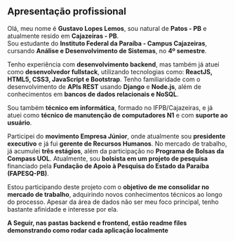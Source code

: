 ## Apresentação profissional
 
Olá, meu nome é **Gustavo Lopes Lemos**, sou natural de **Patos - PB** e atualmente resido em **Cajazeiras - PB**.  
Sou estudante do **Instituto Federal da Paraíba - Campus Cajazeiras**, cursando **Análise e Desenvolvimento de Sistemas**, no **4º semestre**.

Tenho experiência com **desenvolvimento backend**, mas também já atuei como **desenvolvedor fullstack**, utilizando tecnologias como: **ReactJS, HTML5, CSS3, JavaScript e Bootstrap**. Tenho familiaridade com o desenvolvimento de **APIs REST** usando **Django** e **Node.js**, além de conhecimentos em **bancos de dados relacionais e NoSQL**.

Sou também **técnico em informática**, formado no IFPB/Cajazeiras, e já atuei como **técnico de manutenção de computadores N1** e com **suporte ao usuário**.

Participei do **movimento Empresa Júnior**, onde atualmente sou **presidente executivo** e já fui **gerente de Recursos Humanos**. No mercado de trabalho, já acumulei **três estágios**, além da participação no **Programa de Bolsas da Compass UOL**. Atualmente, sou **bolsista em um projeto de pesquisa** financiado pela **Fundação de Apoio à Pesquisa do Estado da Paraíba (FAPESQ-PB)**.

Estou participando deste projeto com o **objetivo de me consolidar no mercado de trabalho**, adquirindo novos conhecimentos técnicos ao longo do processo. Apesar da área de dados não ser meu foco principal, tenho bastante afinidade e interesse por ela.

**A Seguir, nas pastas backend e frontend, estão readme files demonstrando como rodar cada aplicação localmente**
